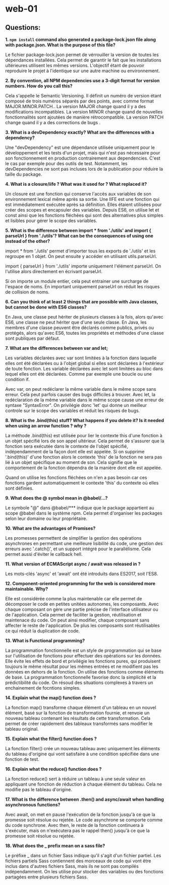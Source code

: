 # web-01
## Questions:
**1. `npm install` command also generated a package-lock.json file
   along with package.json. What is the purpose of this file?**

Le fichier package-lock.json permet de vérrouiller la version de toutes les dépendances installées. Cela permet de garantir le fait que les installations ultérieures utilisent les mêmes versions. L'objectif étant de pouvoir reproduire le projet à l'identique sur une autre machine ou environnement.

**2. By convention, all NPM dependencies use a 3-digit format for
version numbers. How do you call this?**

Cela s'appelle le Semantic Versioning. Il définit un numéro de version étant composé de trois numéros séparés par des points, avec comme format MAJOR.MINOR.PATCH..
La version MAJOR change quand il y a des modifications incompatibles.
La version MINOR change quand de nouvelles fonctionnalités sont ajoutées de manière rétrocompatible.
La version PATCH change quand il y a des corrections de bugs .

**3. What is a devDependency exactly? What are the differences with a
dependency?**

Une "devDependency" est une dépendance utilisée uniquement pour le développement et les tests d'un projet, mais qui n'est pas nécessaire pour son fonctionnement en production contrairement aux dependencies. C'est le cas par exemple pour des outils de test.
Notamment, les devDependencies ne sont pas incluses lors de la publication pour réduire la taille du package.

**4. What is a closure/iife ? What was it used for ? What replaced it?**

Un closure est une fonction qui conserve l'accès aux variables de son environnement lexical même après sa sortie. Une IIFE est une fonction qui est immédiatement exécutée après sa définition. Elles étaient utilisées pour créer des scopes et encapsuler des variables. Depuis ES6, on utilise let et const ainsi que les fonctions fléchées qui sont des alternatives plus simples et lisibles pour gérer le scope des variables.

**5. What is the difference between import * from './utils' and import
{ parseUrl } from './utils'? What can be the consequences of
using one instead of the other?**

import * from './utils' permet d'importer tous les exports de './utils' et les regroupe en 1 objet. On peut ensuite y accéder en utilisant utils.parseUrl.

import { parseUrl } from './utils' importe uniquement l'élément parseUrl. On l'utilise alors directement en écrivant parseUrl.

Si on importe un module entier, cela peut entrainer une surcharge de l'espace de noms. En important uniquement parseUrl on réduit les risques de collision de noms.

**6. Can you think of at least 2 things that are possible with Java
classes, but cannot be done with ES6 classes?**

En Java, une classe peut hériter de plusieurs classes à la fois, alors qu'avec ES6, une classe ne peut hériter que d'une seule classe. En Java, les membres d'une classe peuvent être déclarés comme publics, privés ou protégés, alors qu'avec ES6, toutes les propriétés et méthodes d'une classe sont publiques par défaut.

**7. What are the differences between var and let;**

Les variables déclarées avec var sont limitées à la fonction dans laquelle elles ont été déclarées ou à l'objet global si elles sont déclarées à l'extérieur de toute fonction. Les variable déclarées avec let sont limitées au bloc dans lequel elles ont été déclarées. Comme par exemple une boucle ou une condition if.

Avec var, on peut redéclarer la même variable dans le même scope sans erreur. Cela peut parfois causer des bugs difficiles à trouver.
 Avec let, la redéclaration de la même variable dans le même scope cause une erreur de syntaxe "SyntaxError".
On privilégie donc 'let' qui donne un meilleur controle sur le scope des variables et réduit les risques de bugs.

**8. What is the .bind(this) stuff? What happens if you delete it? Is
it needed when using an arrow function ? why ?**

La méthode .bind(this) est utilisée pour lier le contexte this d'une fonction à un objet spécifié lors de son appel ultérieur. Cela permet de s'assurer que la fonction sera exécutée dans le contexte de l'objet spécifié, indépendamment de la façon dont elle est appelée. Si on supprime '.bind(this)' d'une fonction alors le contexte 'this' de la fonction ne sera pas lié à un objet spécifique au moment de son. Cela signifie que le comportement de la fonction dépendra de la manière dont elle est appelée.

Quand on utilise les fonctions fléchées on n'en a pas besoin car ces fonctions gardent automatiquement le contexte 'this' du contexte où elles sont définies.

**9. What does the @ symbol mean in @babel/...?**

Le symbole "@" dans @babel/*** indique que le package appartient au scope @babel dans le système npm. Cela permet d'organiser les packages selon leur domaine ou leur propriétaire.

**10. What are the advantages of Promises?**

Les promesses permettent de simplifier la gestion des opérations asynchrones en permettant une meilleure lisibilité du code, une gestion des erreurs avec '.catch()', et un support intégré pour le parallélisme. Cela permet aussi d'éviter le callback hell. 

**11. What version of ECMAScript async / await was released in ?**

Les mots-clés 'async' et 'await' ont été introduits dans ES2017, soit l'ES8.

**12. Component-oriented programming for the web is considered more
maintainable. Why?**

Elle est considérée comme la plus maintenable car elle permet de décomposer le code en petites unitées autonomes, les composants. Avec chaque composant on gère une partie précise de l'interface utilisateur ou de l'application. Cela permet de faciliter la gestion, réutilisation et maintenace du code. 
On peut ainsi modifier, chaque composant sans affecter le reste de l'application. De plus les composants sont réutilisables ce qui réduit la duplication de code.

**13. What is Functional programming?**

La programmation fonctionnelle est un style de programmation qui se base sur l'utilisation de fonctions pour effectuer des opérations sur les données. Elle évite les effets de bord et privilégie les fonctions pures, qui produisent toujours le même résultat pour les mêmes entrées et ne modifient pas les données en dehors de la fonction. On utilise des fonctions comme éléments de base. La programmation fonctionnelle favorise donc la simplicité  et la prédictibilité du code.
On résoud des situations complexes à travers un enchainement de focntions simples.

**14. Explain what the map() function does ?**

La fonction map() transforme chaque élément d'un tableau en un nouvel élément, basé sur la fonction de transformation fournie, et renvoie un nouveau tableau contenant les résultats de cette transformation. Cela permet de créer rapidement des tableaux transformés sans modifier le tableau original.

**15. Explain what the filter() function does ?**

La fonction filter() crée un nouveau tableau avec uniquement les éléments du tableau d'origine qui vont satisfaire à une condition spécifiée dans une fonction de test.

**16. Explain what the reduce() function does ?**

La fonction reduce() sert à réduire un tableau à une seule valeur en appliquant une fonction de réduction à chaque élément du tableau. Cela ne modifie pas le tableau d'origine.

**17. What is the difference between .then() and async/await when
handling asynchronous functions?**

Avec await, on met en pause l'exécution de la fonction jusqu'à ce que la promesse soit résolue ou rejetée. Le code asynchrone se comporte comme du code synchrone. Avec then, le reste de la fonction continuera à s'exécuter, mais on n'exécutera pas le rappel then() jusqu'à ce que la promesse soit résolue ou rejetée.

**18. What does the _ prefix mean on a sass file?**

Le préfixe _ dans un fichier Sass indique qu'il s'agit d'un fichier partiel. Les fichiers partiels Sass contiennent des morceaux de code qui vont être inclus dans d'autres fichiers Sass, mais ils ne sont pas compilés indépendamment. On les utilise pour stocker des variables ou des fonctions partagées entre plusieurs fichiers Sass.











